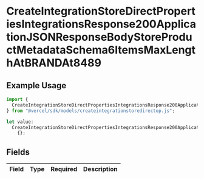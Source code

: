 # CreateIntegrationStoreDirectPropertiesIntegrationsResponse200ApplicationJSONResponseBodyStoreProductMetadataSchema6ItemsMaxLengthAtBRANDAt8489

## Example Usage

```typescript
import {
  CreateIntegrationStoreDirectPropertiesIntegrationsResponse200ApplicationJSONResponseBodyStoreProductMetadataSchema6ItemsMaxLengthAtBRANDAt8489,
} from "@vercel/sdk/models/createintegrationstoredirectop.js";

let value:
  CreateIntegrationStoreDirectPropertiesIntegrationsResponse200ApplicationJSONResponseBodyStoreProductMetadataSchema6ItemsMaxLengthAtBRANDAt8489 =
    {};
```

## Fields

| Field       | Type        | Required    | Description |
| ----------- | ----------- | ----------- | ----------- |
